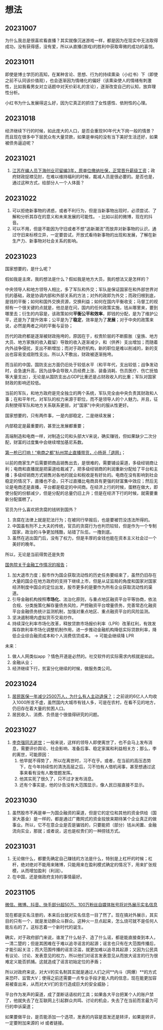 # 想法

## 20231007

为什么我总是很喜欢看直播？其实就像沉迷游戏一样，都是因为在现实中无法取得成功，没有获得感，没有爱，所以从直播(游戏)的胜利中获取卑微的成功的喜悦。

## 20231011

即使是博士学历的高知，在某种言论、思想、行为的持续熏染（小红书）下（即使之前不认同该价值观），也会逐渐因为情绪化的偏好（该熏染使人的情绪有刺激性，比如我看男女对立话题中对天价彩礼的言论），逐渐改变自己的认知，放弃理性分析。

小红书为什么发展得这么好，因为它真正的抓住了女性感性、依附性的心理。

## 20231018

经济继续下行的时候，如此庞大的人口，是否会重现90年代大下岗一般的情景？而且现在很多中下层民众有大量贷款，如果是单纯的没有当下美好生活还好，如果被债务逼迫呢？

## 20231021

1. [江苏在编人员下海创业可留编3年，原单位缴纳社保，正常晋升薪级工资](https://news.cnr.cn/native/gd/20231021/t20231021_526458983.shtml?liebao)；政府财政捉襟见肘，在难以维持福利的时候，裁减人员是很必要的。是否也是，通过这种方式，给部分人一个人体面？

## 20231022

1. 可以拒绝新事物的诱惑，或者不利行为，但是当新事物出现时，必须尝试、了解和分析其存在的意义和未来发展的可能性。 - 比如以前的微博，现在的抖音。
2. 可以不用，但是不能因为守旧或者不想"追新潮流"而放弃对新事物的认识，通过守旧来标榜立异，一定要尝试，开放式看待新事物的出现和发展，了解在新生产力、新事物对社会关系的影响。

## 20231023

国家想要的，是什么呢？

假如我是主席，我的想法是什么？假如我是地方大员，我的想法又是怎样的？

中央领导人和地方领导人相比，多了军队和外交；军队是保证国家在和外部世界对抗的基础，政是协调内部和外部关系的方法；对外的政即为外交；而政归根到底，是钱的平衡；如何和国外交换资源，交换利益；如何在国内平衡收支；马督工的视频有一个很关键的点就是，他总是在问，国内的任何政策实施，钱从哪里来，要到哪里去；衍生的内容是，该政策如何**平衡公平和效率**，即钱的分配，是为了维护公平，还是为了提升效率；公平是为了**稳定**，效率是为了**发展**；对于中央的政策来说，必然是两者之间的平衡与妥协；

历代的政府都是逐渐被财政拖垮的，原因在于，权贵阶层的不断膨胀（皇族、地方大员、地方家族的收入截留）导致的收入逐渐减少，和（供养）支出增加；而随着内外战争侵扰，支出不断增加；而对于政府机构，新的职位是难以削减的，新的支出也容易变成刚性支出。所以入不敷出，财政被逐渐拖垮。

而当前的中国，国防支出方面仍旧处于较低水平（和平年代，支出较低；战争发动时，会急速升高，因为战争会导致人员经费上涨、装备消耗、伤员医疗、伤亡抚恤等大量支出），无论是从国防支出占GDP比重还是占财政收入的比重；军队对国家财政的影响还较低。

当前的军队，和地方政府是完全独立的两个系统，军队完全由中央负责其财政和人事；在和平年代，对军队的权力来源于职位，而不是领导人的个人魅力。并且，征兵制使得军队和地方关系联系更弱，对"国家"(中央)的服从性更好。

国家想要的，只有两件事，一是内部稳定，二是继续发展；

内部稳定是最重要的，甚至比发展都重要；

高端制造和电商一样，对制造公司和头部大V来说，确实赚钱，但如果缺少二次分配，财富的过度集中会继续增加基尼系数。

[第一枪已打响！“电商之都”杭州禁止直播带货，小杨哥「退网」](https://www.163.com/dy/article/IHRGIR4805486XZP.html)；

以前的商家生产后需要把商品销售出去，是很难的，需要铺设渠道，多级经销商让利；电商和直播就是把渠道给裁减了，把多级经销商的利润重新分配给了平台和主播；多级经销商方式销售对各地的就业和税收是有好处的。电商在没有影响到社会稳定的情况下，直播也不会，只不过直播比电商具有更强的财富集中效应；然后无论是电商还是直播，平台都是稳定的中间商。在经济上行的时候，蛋糕在做大，即使分配的份额减少，但是分配的总量仍旧上升；但是在经济下行的时候，就需要重新分配蛋糕了。

官员为什么喜欢把贪腐的钱转到国外？

1. 贪腐在法律上就是犯法行为；在被同行举报后，也是要被罚没违法所得的。
2. 中国虽有刑不上大夫的传统，官员的贪腐行为也判罚较轻，但是作为一个专制国家，政治的斗争更加残酷，站错了队伍，一撸到底。
3. 虽然在逃出国门后，没有了权力，但是丰厚的金钱也能在资本主义社会过一个美好的晚年。

所以，无论是当前得势还是失势

[国务院关于金融工作情况的报告](https://mp.weixin.qq.com/s?__biz=Mzk0NDAwMDExMA==&mid=2247546044&idx=1&sn=a690a550941ce06d82ebb67ee60ecd96&scene=21#wechat_redirect)；

1. 加大退市力度；股市作为国企获取流动性的历史任务要结束了，虽然仍旧存在大量的国企在地方政府的支持下继续上市，但是从证监局的角度和国家对国家经济制度中国企的定位出发，股市更多的是要作为所有企业获取流动性的渠道。
2. 引导金融机构按照**市场化**、法治化原则，与重点地区融资平台平等协商，依法合规、分类施策化解存量债务风险，严控融资平台增量债务，完善常态化融资平台金融债务统计监测机制，加强对重点地区、重点融资平台的风险监测。
3. 坚决遏制境内虚拟货币交易炒作。
4. 持续深化利率市场化改革，释放贷款市场报价利率（LPR）改革红利，有效发挥存款利率市场化调整机制作用，进一步推动金融机构降低实际贷款利率，降低企业综合融资成本和个人消费信贷成本。 -> 可能会继续降 LPR 


未来：

1. 做人人网类似app ？情色开道是必然的。社交软件的实际需求内核就是如此。
2. 金融从业；
3. 经济继续下行，贫富分化继续的时候，做服务类公司。


## 20231024

1. [居民医保一年减少2500万人，为什么有人主动退保？](https://news.sina.com.cn/c/2023-10-24/doc-imzsemwu0112055.shtml)；之前说的6亿人人均收入1000所言不虚，虽然国内大城市有钱人多，可是在农村，在看不见的地方，仍旧存在着大量的贫困人口。
2. 居民收入、消费、负债是个很值得研究的问题。


## 20231027

1. [李克强同志逝世](https://baijiahao.baidu.com/s?id=1780865624184317827&wfr=spider&for=pc)；一般来说，这样的领导人即使离世了，也不会马上发布消息，需要评价舆论、社会影响、准备后事、稳定家属和利益相关方；那么，李的离世，可能原因：
    1. 他早就不得势了，所以在离世时，习不在乎。或者，在当前的高压态势下，在今年持续性的清洗高层之后，习不怕有人借机闹事，甚至想通过这事来看有没有人敢借题发挥。
    2. 他其实死了很久了，只不过才发布消息。
    3. 还有个事实是，他的讣告没有大范围显示，像人民日报直接不显示。

## 20231030

1. 虽然股市不再是单一为国企融资的渠道，但是它的定位和其他的资金供给（国家大基金）是一样的，都是通过广撒网式的资金投放来期待某个企业真正的做事业。所以，它不在意企业是否是骗钱的，只要能把（部分）钱从闲置、金融流向实业，那就；或者说，这也是权贵们的一种捞钱方式。

## 20231031

1. 无论做什么，都要先确定自己赚钱的方法是什么，特别是上杠杆的时候；杠杆，绝对绝对不能用来赌博，只能用来在盈利模式确定的情况下，用来扩张规模，从而增加盈利（利润）。
2. 在中国，还是做政府支持的事情最好。

## 20231105

[微信、微博、抖音、快手部分超50万、100万粉丝自媒体账号将对外展示实名信息](https://www.zhihu.com/question/628531797/answer/3277163711)

现在都是实名注册的，本来后台就对实名信息一目了然了。现在搞对外展示，其实目的只有一个，就是发动群众斗群众。这种火一旦点起来，怎么烧可就不是任何人能左右的了。这标志着一个新时代的诞生。

确实，对于政府部门来说，谁发了什么帖子、造了什么谣，都是能直接查到本人，一清二楚的；但是其困难在于难以追寻谣言的起源；谣言也只有在大范围传播后，才能引起关注；而大范围传播的谣言泛滥，就更加难以追寻其起源；又因为公民具有议论、讨论、发表意见的权力，所以他们对谣言发表意见从而放大谣言的行为很难定义能否抓捕。这就造成了谣言初始定位的矛盾；

所以对政府来说，对大V的实名制其实就是通过人们之间**内斗（网爆）**的方式来恐吓、监管大V；使得之前还需要一点专业手段才能人肉的信息，现在能更加容易被查出来，从而对大V们的言行造成巨大的安全威胁；

平台作为发声的渠道，成了垄断话语权的工具；如果各大平台把某个人的账户禁了，他就失去了在互联网上引起群众共鸣、讨论的机会，失去了在当前而言最为可行的申诉渠道；

如果要做平台，是否能添加一个选项，发表的内容是首发还是转评，如果是转评，一定要附加来源的 id 或者链接。


